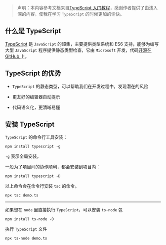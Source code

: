 > 声明：本内容参考文档来自[TypeScript 入门教程](https://ts.xcatliu.com/basics/primitive-data-types)，感谢作者提供了由浅入深的内容，使我在学习 `TypeScript` 的时候更加的愉快。

## 什么是 TypeScript

[TypeScript](https://www.typescriptlang.org/) 是 `JavaScript` 的超集，主要提供类型系统和 ES6 支持，能够为编写大型 `JavaScript` 程序提供静态类型检查，它由 `Microsoft` 开发，代码[开源在 GitHub ](https://github.com/Microsoft/TypeScript)上。

## TypeScript 的优势

-   `TypeScript` 的静态类型，可以帮助我们在开发过程中，发现潜在的风险

-   更友好的编辑器自动提示

-   代码语义化，更清晰易懂

## 安装 TypeScript

`TypeScript` 的命令行工具安装：

```shell
npm install typescript -g
```

`-g` 表示全局安装。

一般为了项目间的协作顺利，都会安装到项目内：

```shell
npm install typescript -D
```

以上命令会在命令行安装 `tsc` 的命令。

```shell
npx tsc demo.ts
```

---

如果想在 `node` 里直接执行 `TypeScript`，可以安装 `ts-node` 包

```shell
npm install ts-node -D
```

执行 `TypeScript` 文件

```shell
npx ts-node demo.ts
```
